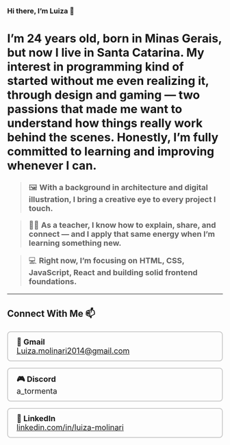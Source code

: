 ### Hi there, I’m Luiza 🌙

<div style="font-size:18px; max-width: 600px;">

I’m 24 years old, born in Minas Gerais, but now I live in Santa Catarina.
My interest in programming kind of started without me even realizing it, through design and gaming — two passions that made me want to understand how things really work behind the scenes.
Honestly, I’m fully committed to learning and improving whenever I can.
---

> 🖼 **With a background in architecture and digital illustration, I bring a creative eye to every project I touch.**

> 👩‍🏫 **As a teacher, I know how to explain, share, and connect — and I apply that same energy when I’m learning something new.**

> 💻 **Right now, I’m focusing on** **HTML, CSS, JavaScript, React** **and building solid frontend foundations.**

---

### Connect With Me 📫

<div style="display:flex; gap: 15px; flex-wrap: wrap; max-width: 600px;">
  <div style="border: 2px solid #ccc; padding: 12px 20px; border-radius: 8px; flex: 1; min-width: 220px;">
    <strong>📧 Gmail</strong><br/>
    <a href="mailto:Luiza.molinari2014@gmail.com">Luiza.molinari2014@gmail.com</a>
  </div>
  <div style="border: 2px solid #ccc; padding: 12px 20px; border-radius: 8px; flex: 1; min-width: 220px;">
    <strong>🎮 Discord</strong><br/>
    a_tormenta
  </div>
  <div style="border: 2px solid #ccc; padding: 12px 20px; border-radius: 8px; flex: 1; min-width: 220px;">
    <strong>🔗 LinkedIn</strong><br/>
    <a href="https://www.linkedin.com/in/luiza-molinari/" target="_blank">linkedin.com/in/luiza-molinari</a>
  </div>
</div>

</div>
